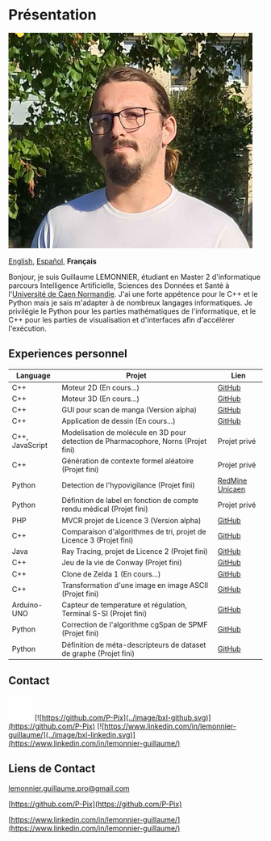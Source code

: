 # Présentation 

![Photo de profile](../image/PP.png)

[English][EN],
[Español][ES],
**Français**

[EN]:README.en.md
[ES]:README.es.md

Bonjour, je suis Guillaume LEMONNIER, étudiant en Master 2 d'informatique parcours Intelligence Artificielle, Sciences des Données et Santé à l'[Université de Caen Normandie](https://www.unicaen.fr/). J'ai une forte appétence pour le C++ et le Python mais je sais m'adapter à de nombreux langages informatiques. Je privilégie le Python pour les parties mathématiques de l'informatique, et le C++ pour les parties de visualisation et d'interfaces afin d'accélérer l'exécution.

## Experiences personnel

|Language|Projet|Lien|
|-|-|-|
|C++|Moteur 2D (En cours...)|[GitHub](https://github.com/P-Pix/2DMotor)|
|C++|Moteur 3D (En cours...)|[GitHub](https://github.com/P-Pix/3DMotorRayTracing)|
|C++|GUI pour scan de manga (Version alpha)|[GitHub](https://github.com/P-Pix/ScanGUI)|
|C++|Application de dessin (En cours...)|[GitHub](https://github.com/P-Pix/DrawingApp)|
|C++, JavaScript|Modelisation de molécule en 3D pour detection de Pharmacophore, Norns (Projet fini)|Projet privé|
|C++|Génération de contexte formel aléatoire (Projet fini)|Projet privé|
|Python|Detection de l'hypovigilance (Projet fini)|[RedMine Unicaen](https://redmine-etu.unicaen.fr/projects/projet_comete)|
|Python|Définition de label en fonction de compte rendu médical (Projet fini)|Projet privé|
|PHP|MVCR projet de Licence 3 (Version alpha)|[GitHub](https://github.com/P-Pix/PHP-MVCR)|
|C++|Comparaison d'algorithmes de tri, projet de Licence 3 (Projet fini)|[GitHub](https://github.com/P-Pix/Sorting-Algoithm-Listing)|
|Java|Ray Tracing, projet de Licence 2 (Projet fini)|[GitHub](https://github.com/P-Pix/RayTracing)|
|C++|Jeu de la vie de Conway (Projet fini)|[GitHub](https://github.com/P-Pix/ConwayLife)|
|C++|Clone de Zelda 1 (En cours...)|[GitHub](https://github.com/P-Pix/clone_zelda)|
|C++|Transformation d'une image en image ASCII (Projet fini)|[GitHub](https://github.com/P-Pix/ascii_image)|
|Arduino-UNO|Capteur de temperature et régulation, Terminal S-SI (Projet fini)|[GitHub](https://github.com/P-Pix/capteur_temperature)|
|Python|Correction de l'algorithme cgSpan de SPMF (Projet fini)|[GitHub](https://github.com/P-Pix/cgSpan)|
|Python|Définition de méta-descripteurs de dataset de graphe (Projet fini)|[GitHub](https://github.com/P-Pix/meta-descripteur-dataset-graphs)|

## Contact

[![mailto:lemonnier.guillaume.pro@gmail.com](../image/bxl-mail.svg)](mailto:lemonnier.guillaume.pro@gmail.com)
[![https://github.com/P-Pix](../image/bxl-github.svg)](https://github.com/P-Pix)
[![https://www.linkedin.com/in/lemonnier-guillaume/](../image/bxl-linkedin.svg)](https://www.linkedin.com/in/lemonnier-guillaume/)

## Liens de Contact

[lemonnier.guillaume.pro@gmail.com](mailto:lemonnier.guillaume.pro@gmail.com)

[https://github.com/P-Pix](https://github.com/P-Pix)

[https://www.linkedin.com/in/lemonnier-guillaume/](https://www.linkedin.com/in/lemonnier-guillaume/)

